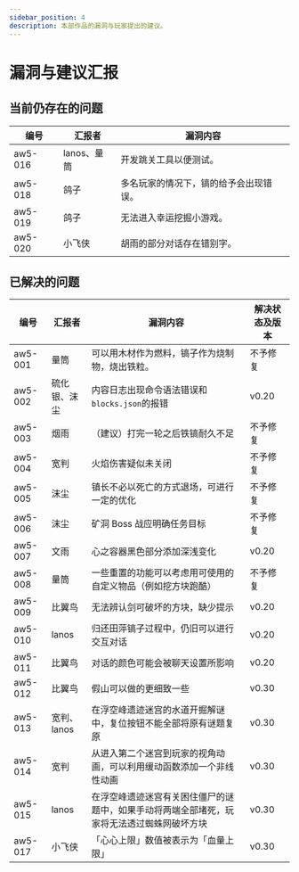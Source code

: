 ```yaml
---
sidebar_position: 4
description: 本部作品的漏洞与玩家提出的建议。
---
```


# 漏洞与建议汇报

## 当前仍存在的问题

| 编号 | 汇报者 | 漏洞内容 |
| --- | --- | --- |
| aw5-016 | lanos、量筒 | 开发跳关工具以便测试。 |
| aw5-018 | 鸽子 | 多名玩家的情况下，镐的给予会出现错误。 |
| aw5-019 | 鸽子 | 无法进入幸运挖掘小游戏。 |
| aw5-020 | 小飞侠 | 胡雨的部分对话存在错别字。 |

## 已解决的问题

| 编号 | 汇报者 | 漏洞内容 | 解决状态及版本 |
| --- | --- | --- | --- |
| aw5-001 | 量筒 | 可以用木材作为燃料，镐子作为烧制物，烧出铁粒。 | 不予修复 |
| aw5-002 | 硫化银、沫尘 | 内容日志出现命令语法错误和`blocks.json`的报错 | v0.20 |
| aw5-003 | 烟雨 | （建议）打完一轮之后铁镐耐久不足 | 不予修复 |
| aw5-004 | 宽判 | 火焰伤害疑似未关闭 | 不予修复 |
| aw5-005 | 沫尘 | 镇长不必以死亡的方式退场，可进行一定的优化 | 不予修复 |
| aw5-006 | 沫尘 | 矿洞 Boss 战应明确任务目标 | 不予修复 |
| aw5-007 | 文雨 | 心之容器黑色部分添加深浅变化 | v0.20 |
| aw5-008 | 量筒 | 一些重置的功能可以考虑用可使用的自定义物品（例如挖方块跑酷） | 不予修复 |
| aw5-009 | 比翼鸟 | 无法辨认剑可破坏的方块，缺少提示 | v0.20 |
| aw5-010 | lanos | 归还田萍镐子过程中，仍旧可以进行交互对话 | v0.20 |
| aw5-011 | 比翼鸟 | 对话的颜色可能会被聊天设置所影响 | v0.20 |
| aw5-012 | 比翼鸟 | 假山可以做的更细致一些 | v0.30 |
| aw5-013 | 宽判、lanos | 在浮空峰遗迹迷宫的水道开掘解谜中，复位按钮不能全部将原有谜题复原 | v0.30 |
| aw5-014 | 宽判 | 从进入第二个迷宫到玩家的视角动画，可以利用缓动函数添加一个非线性动画 | v0.30 |
| aw5-015 | lanos | 在浮空峰遗迹迷宫有关困住僵尸的谜题中，如果手动将两端全部堵死，玩家将无法透过蜘蛛网破坏方块 | v0.30 |
| aw5-017 | 小飞侠 | 「心心上限」数值被表示为「血量上限」 | v0.30 |
